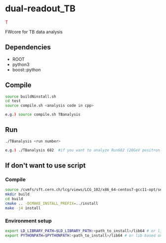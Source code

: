# dual-readout_TB

<span style="color:red"> T </span>

FWcore for TB data analysis

## Dependencies
* ROOT
* python3
* boost::python

## Compile
```sh
source buildNinstall.sh
cd test
source compile.sh <analysis code in cpp>

e.g.) source compile.sh TBanalysis
```

## Run
```sh
./TBanalysis <run number>

e.g.) ./TBanalysis 682  #if you want to analyze Run682 (20GeV positron in the center of M2T5 (SiPM tower))
```

## If don't want to use script
### Compile

```sh
source /cvmfs/sft.cern.ch/lcg/views/LCG_102/x86_64-centos7-gcc11-opt/setup.sh # on lxplus for dependencies
mkdir build
cd build
cmake .. -DCMAKE_INSTALL_PREFIX=../install
make -j4 install
```

### Environment setup

```sh
export LD_LIBRARY_PATH=$LD_LIBRARY_PATH:<path_to_install>/lib64 # or lib based on your architecture
export PYTHONPATH=$PYTHONPATH:<path_to_install>/lib64 # or lib based on your architecture
```
